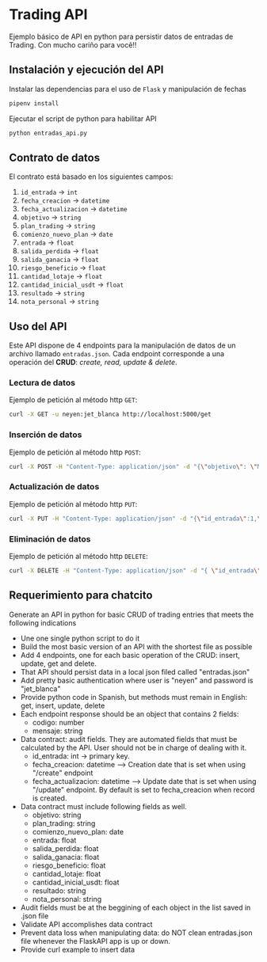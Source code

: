 # Trading API

Ejemplo básico de API en python para persistir datos de entradas de Trading.
Con mucho cariño para você!!


## Instalación y ejecución del API

Instalar las dependencias para el uso de `Flask` y manipulación de fechas
```sh
pipenv install
```

Ejecutar el script de python para habilitar API
```sh
python entradas_api.py 
```

## Contrato de datos
El contrato está basado en los siguientes campos:
1. `id_entrada` -> `int`
1. `fecha_creacion` -> `datetime`
1. `fecha_actualizacion` -> `datetime`
1. `objetivo` -> `string`
1. `plan_trading` -> `string`
1. `comienzo_nuevo_plan` -> `date`
1. `entrada` -> `float`
1. `salida_perdida` -> `float`
1. `salida_ganacia` -> `float`
1. `riesgo_beneficio` -> `float`
1. `cantidad_lotaje` -> `float`
1. `cantidad_inicial_usdt` -> `float`
1. `resultado` -> `string`
1. `nota_personal` -> `string`

## Uso del API
Este API dispone de 4 endpoints para la manipulación de datos de un archivo llamado `entradas.json`. Cada endpoint corresponde a una operación del **CRUD**: _create, read, update & delete_.

### Lectura de datos

Ejemplo de petición al método http `GET`:
```sh
curl -X GET -u neyen:jet_blanca http://localhost:5000/get
```

### Inserción de datos

Ejemplo de petición al método http `POST`:
```sh
curl -X POST -H "Content-Type: application/json" -d "{\"objetivo\": \"Mi objetivo\", \"plan_trading\": \"Mi plan\", \"comienzo_nuevo_plan\": \"2023-10-15\", \"entrada\": 100.5, \"salida_perdida\": 90.0, \"salida_ganacia\": 110.0, \"riesgo_beneficio\": 1.1, \"cantidad_lotaje\": 1.0, \"cantidad_inicial_usdt\": 1000.0, \"resultado\": \"Ganancia\", \"nota_personal\": \"Comentario personal\"}" -u neyen:jet_blanca http://localhost:5000/insert
```


### Actualización de datos

Ejemplo de petición al método http `PUT`:
```sh
curl -X PUT -H "Content-Type: application/json" -d "{\"id_entrada\":1,\"objetivo\":\"Nuevo objetivo, wipiti\",\"plan_trading\":\"Nuevo plan\",\"comienzo_nuevo_plan\":\"2023-10-15\",\"entrada\":123.45,\"salida_perdida\":100.0,\"salida_ganacia\":150.0,\"riesgo_beneficio\":1.5,\"cantidad_lotaje\":2.0,\"cantidad_inicial_usdt\":2000.0,\"resultado\":\"Nuevo resultado, wipiti\",\"nota_personal\":\"Nueva nota personal\"}" -u neyen:jet_blanca http://localhost:5000/update
```


### Eliminación de datos

Ejemplo de petición al método http `DELETE`:
```sh
curl -X DELETE -H "Content-Type: application/json" -d "{ \"id_entrada\": 1}" -u neyen:jet_blanca http://localhost:5000/delete
```


## Requerimiento para chatcito
Generate an API in python for basic CRUD of trading entries that meets the following indications

- Une one single python script to do it
- Build the most basic version of an API with the shortest file as possible
- Add 4 endpoints, one for each basic operation of the CRUD: insert, update, get and delete.
- That API should persist data in a local json filed called "entradas.json"
- Add pretty basic authentication where user is "neyen" and password is "jet_blanca"
- Provide python code in Spanish, but methods must remain in English: get, insert, update, delete
- Each endpoint response should be an object that contains 2 fields: 
	+ codigo: number
	+ mensaje: string
- Data contract: audit fields. They are automated fields that must be calculated by the API. User should not be in charge of dealing with it.
	+ id_entrada: int -> primary key.
	+ fecha_creacion: datetime --> Creation date that is set when using "/create" endpoint
	+ fecha_actualizacion: datetime --> Update date that is set when using "/update" endpoint. By default is set to fecha_creacion when record is created.
- Data contract must include following fields as well. 
	+ objetivo: string
	+ plan_trading: string
	+ comienzo_nuevo_plan: date
	+ entrada: float
	+ salida_perdida: float
	+ salida_ganacia: float
	+ riesgo_beneficio: float
	+ cantidad_lotaje: float
	+ cantidad_inicial_usdt: float
	+ resultado: string
	+ nota_personal: string
- Audit fields must be at the beggining of each object in the list saved in .json file
- Validate API accomplishes data contract
- Prevent data loss when manipulating data: do NOT clean entradas.json file whenever the FlaskAPI app is up or down. 
- Provide curl example to insert data

